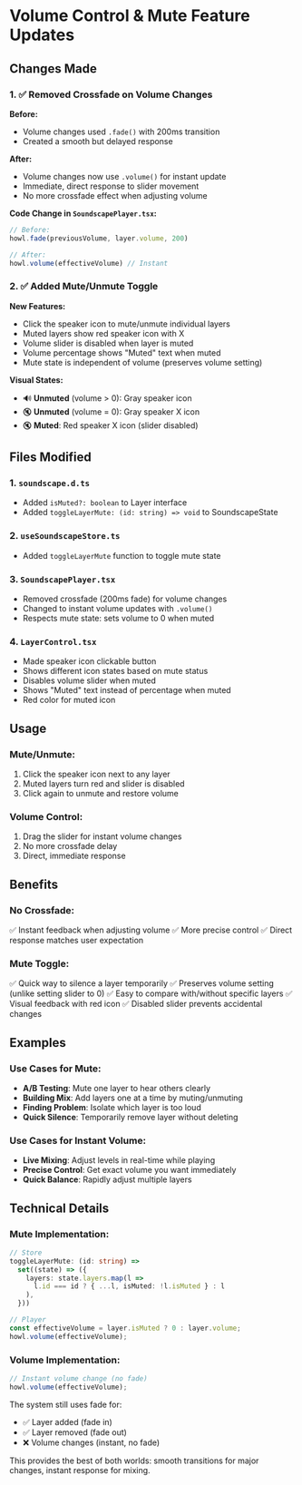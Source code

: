 # Volume Control & Mute Feature Updates

## Changes Made

### 1. ✅ Removed Crossfade on Volume Changes
**Before:**
- Volume changes used `.fade()` with 200ms transition
- Created a smooth but delayed response

**After:**
- Volume changes now use `.volume()` for instant update
- Immediate, direct response to slider movement
- No more crossfade effect when adjusting volume

**Code Change in `SoundscapePlayer.tsx`:**
```typescript
// Before:
howl.fade(previousVolume, layer.volume, 200)

// After:
howl.volume(effectiveVolume) // Instant
```

### 2. ✅ Added Mute/Unmute Toggle

**New Features:**
- Click the speaker icon to mute/unmute individual layers
- Muted layers show red speaker icon with X
- Volume slider is disabled when layer is muted
- Volume percentage shows "Muted" text when muted
- Mute state is independent of volume (preserves volume setting)

**Visual States:**
- 🔊 **Unmuted** (volume > 0): Gray speaker icon
- 🔇 **Unmuted** (volume = 0): Gray speaker X icon
- 🔇 **Muted**: Red speaker X icon (slider disabled)

## Files Modified

### 1. `soundscape.d.ts`
- Added `isMuted?: boolean` to Layer interface
- Added `toggleLayerMute: (id: string) => void` to SoundscapeState

### 2. `useSoundscapeStore.ts`
- Added `toggleLayerMute` function to toggle mute state

### 3. `SoundscapePlayer.tsx`
- Removed crossfade (200ms fade) for volume changes
- Changed to instant volume updates with `.volume()`
- Respects mute state: sets volume to 0 when muted

### 4. `LayerControl.tsx`
- Made speaker icon clickable button
- Shows different icon states based on mute status
- Disables volume slider when muted
- Shows "Muted" text instead of percentage when muted
- Red color for muted icon

## Usage

### Mute/Unmute:
1. Click the speaker icon next to any layer
2. Muted layers turn red and slider is disabled
3. Click again to unmute and restore volume

### Volume Control:
1. Drag the slider for instant volume changes
2. No more crossfade delay
3. Direct, immediate response

## Benefits

### No Crossfade:
✅ Instant feedback when adjusting volume
✅ More precise control
✅ Direct response matches user expectation

### Mute Toggle:
✅ Quick way to silence a layer temporarily
✅ Preserves volume setting (unlike setting slider to 0)
✅ Easy to compare with/without specific layers
✅ Visual feedback with red icon
✅ Disabled slider prevents accidental changes

## Examples

### Use Cases for Mute:
- **A/B Testing**: Mute one layer to hear others clearly
- **Building Mix**: Add layers one at a time by muting/unmuting
- **Finding Problem**: Isolate which layer is too loud
- **Quick Silence**: Temporarily remove layer without deleting

### Use Cases for Instant Volume:
- **Live Mixing**: Adjust levels in real-time while playing
- **Precise Control**: Get exact volume you want immediately
- **Quick Balance**: Rapidly adjust multiple layers

## Technical Details

### Mute Implementation:
```typescript
// Store
toggleLayerMute: (id: string) =>
  set((state) => ({
    layers: state.layers.map(l =>
      l.id === id ? { ...l, isMuted: !l.isMuted } : l
    ),
  }))

// Player
const effectiveVolume = layer.isMuted ? 0 : layer.volume;
howl.volume(effectiveVolume);
```

### Volume Implementation:
```typescript
// Instant volume change (no fade)
howl.volume(effectiveVolume);
```

The system still uses fade for:
- ✅ Layer added (fade in)
- ✅ Layer removed (fade out)
- ❌ Volume changes (instant, no fade)

This provides the best of both worlds: smooth transitions for major changes, instant response for mixing.
